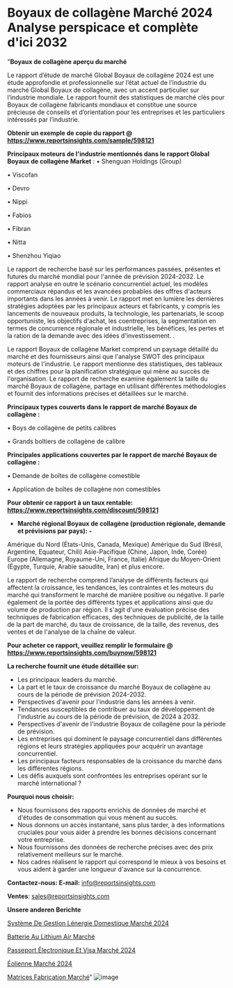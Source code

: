 # Boyaux de collagène Marché 2024 Analyse perspicace et complète d'ici 2032

"<strong>Boyaux de collagène aperçu du marché</strong>

Le rapport d’étude de marché Global Boyaux de collagène 2024 est une étude approfondie et professionnelle sur l’état actuel de l’industrie du marché Global Boyaux de collagène, avec un accent particulier sur l’industrie mondiale. Le rapport fournit des statistiques de marché clés pour Boyaux de collagène fabricants mondiaux et constitue une source précieuse de conseils et d’orientation pour les entreprises et les particuliers intéressés par l’industrie.

<strong>Obtenir un exemple de copie du rapport @ <a href=https://www.reportsinsights.com/sample/598121>https://www.reportsinsights.com/sample/598121</a></strong>

<strong>Principaux moteurs de l'industrie mentionnés dans le rapport Global Boyaux de collagène Market</strong> :
• Shenguan Holdings (Group)

• Viscofan

• Devro

• Nippi

• Fabios

• Fibran

• Nitta

• Shenzhou Yiqiao

Le rapport de recherche basé sur les performances passées, présentes et futures du marché mondial pour l'année de prévision 2024-2032. Le rapport analyse en outre le scénario concurrentiel actuel, les modèles commerciaux répandus et les avancées probables des offres d'acteurs importants dans les années à venir. Le rapport met en lumière les dernières stratégies adoptées par les principaux acteurs et fabricants, y compris les lancements de nouveaux produits, la technologie, les partenariats, le scoop opportuniste, les objectifs d'achat, les coentreprises, la segmentation en termes de concurrence régionale et industrielle, les bénéfices, les pertes et la ration de la demande avec des idées d'investissement. .

Le rapport Boyaux de collagène Market comprend un paysage détaillé du marché et des fournisseurs ainsi que l'analyse SWOT des principaux moteurs de l'industrie. Le rapport mentionne des statistiques, des tableaux et des chiffres pour la planification stratégique qui mène au succès de l'organisation. Le rapport de recherche examine également la taille du marché Boyaux de collagène, partage en utilisant différentes méthodologies et fournit des informations précises et détaillées sur le marché.

<strong>Principaux types couverts dans le rapport de marché Boyaux de collagène :</strong>

• Boys de collagène de petits calibres

• Grands boîtiers de collagène de calibre

<strong>Principales applications couvertes par le rapport de marché Boyaux de collagène :</strong>

• Demande de boîtes de collagène comestible

• Application de boîtes de collagène non comestibles

<strong>Pour obtenir ce rapport à un taux rentable: <a href=https://www.reportsinsights.com/discount/598121>https://www.reportsinsights.com/discount/598121</a></strong>
<ul>
  <li><strong>Marché régional Boyaux de collagène (production régionale, demande et prévisions par pays): -</strong></li>
</ul>
Amérique du Nord (États-Unis, Canada, Mexique)
Amérique du Sud (Brésil, Argentine, Equateur, Chili)
Asie-Pacifique (Chine, Japon, Inde, Corée)
Europe (Allemagne, Royaume-Uni, France, Italie)
Afrique du Moyen-Orient (Égypte, Turquie, Arabie saoudite, Iran) et plus encore.

Le rapport de recherche comprend l’analyse de différents facteurs qui affectent la croissance, les tendances, les contraintes et les moteurs du marché qui transforment le marché de manière positive ou négative. Il parle également de la portée des différents types et applications ainsi que du volume de production par région. Il s'agit d'une évaluation précise des techniques de fabrication efficaces, des techniques de publicité, de la taille de la part de marché, du taux de croissance, de la taille, des revenus, des ventes et de l'analyse de la chaîne de valeur.

<strong>Pour acheter ce rapport, veuillez remplir le formulaire @   <a href=https://www.reportsinsights.com/buynow/598121>https://www.reportsinsights.com/buynow/598121</a></strong>

<strong>La recherche fournit une étude détaillée sur:</strong>
<ul>
  <li>Les principaux leaders du marché.</li>
  <li>La part et le taux de croissance du marché Boyaux de collagène au cours de la période de prévision 2024-2032.</li>
  <li>Perspectives d'avenir pour l'industrie dans les années à venir.</li>
  <li>Tendances susceptibles de contribuer au taux de développement de l'industrie au cours de la période de prévision, de 2024 à 2032.</li>
  <li>Perspectives d'avenir de l'industrie Boyaux de collagène pour la période de prévision.</li>
  <li>Les entreprises qui dominent le paysage concurrentiel dans différentes régions et leurs stratégies appliquées pour acquérir un avantage concurrentiel.</li>
  <li>Les principaux facteurs responsables de la croissance du marché dans les différentes régions.</li>
  <li>Les défis auxquels sont confrontées les entreprises opérant sur le marché international ?</li>
</ul>
<strong>Pourquoi nous choisir:</strong>
<ul>
  <li>Nous fournissons des rapports enrichis de données de marché et d'études de consommation qui vous mènent au succès.</li>
  <li>Nous donnons un accès instantané, sans plus tarder, à des informations cruciales pour vous aider à prendre les bonnes décisions concernant votre entreprise.</li>
  <li>Nous fournissons des données de recherche précises avec des prix relativement meilleurs sur le marché.</li>
  <li>Nos cadres réalisent le rapport qui correspond le mieux à vos besoins et vous aident à garder une longueur d'avance sur la concurrence.</li>
</ul>
<strong>Contactez-nous:
</strong><strong>E-mail:</strong> <a href=mailto:info@reportsinsights.com>info@reportsinsights.com</a>

<strong>Ventes</strong>: <a href=mailto:sales@reportsinsights.com>sales@reportsinsights.com</a>

<strong>Unsere anderen Berichte</strong>

<a href=https://www.linkedin.com/pulse/système-de-gestion-lénergie-domestique-marché-lavenir-zma5c/>Système De Gestion Lénergie Domestique Marché 2024</a>

<a href=https://www.linkedin.com/pulse/batterie-au-lithium-air-march%C3%A9-rapport-2024-nouvelles-sqfkc/>Batterie Au Lithium Air Marché</a>

<a href=https://www.linkedin.com/pulse/passeport-électronique-et-visa-marché-2024-possibilités-kkx0c/>Passeport Électronique Et Visa Marché 2024</a>

<a href=https://www.linkedin.com/pulse/éolienne-marché-lavenir-de-la-concurrence-2024-2030-2r4sc/>Éolienne Marché 2024</a>

<a href=https://www.linkedin.com/pulse/matrices-fabrication-march%C3%A9-analyse-des-uyfoc/>Matrices Fabrication Marché</a>"
![image](https://github.com/gayatrid12/RItrends/assets/158473851/dbaebd5d-459e-4de6-b1e6-fb9804989ff7)
